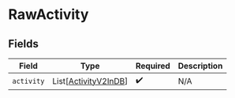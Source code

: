 # RawActivity


## Fields

| Field                                                         | Type                                                          | Required                                                      | Description                                                   |
| ------------------------------------------------------------- | ------------------------------------------------------------- | ------------------------------------------------------------- | ------------------------------------------------------------- |
| `activity`                                                    | List[[ActivityV2InDB](../../models/shared/activityv2indb.md)] | :heavy_check_mark:                                            | N/A                                                           |